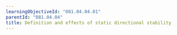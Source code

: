 ```yaml
---
learningObjectiveId: "081.04.04.01"
parentId: "081.04.04"
title: Definition and effects of static directional stability
---
```

